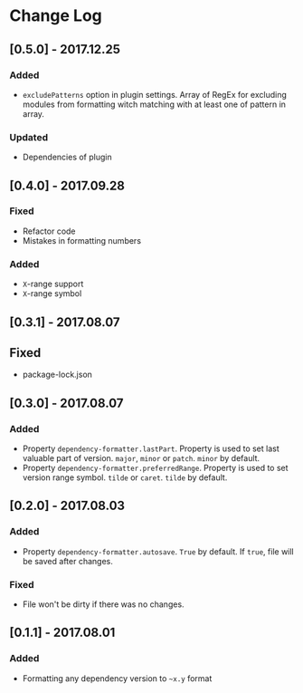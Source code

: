 # Change Log

## [0.5.0] - 2017.12.25
### Added
- `excludePatterns` option in plugin settings. Array of RegEx for excluding modules from formatting witch matching with at least one of pattern in array.
### Updated
- Dependencies of plugin

## [0.4.0] - 2017.09.28
### Fixed
- Refactor code
- Mistakes in formatting numbers
### Added
- `X`-range support
- `X`-range symbol

## [0.3.1] - 2017.08.07
## Fixed
- package-lock.json

## [0.3.0] - 2017.08.07
### Added
- Property `dependency-formatter.lastPart`. Property is used to set last valuable part of version. `major`, `minor` or `patch`. `minor` by default.
- Property `dependency-formatter.preferredRange`. Property is used to set version range symbol. `tilde` or `caret`. `tilde` by default.

## [0.2.0] - 2017.08.03
### Added
- Property `dependency-formatter.autosave`. `True` by default. If `true`, file will be saved after changes. 
### Fixed
- File won't be dirty if there was no changes.

## [0.1.1] - 2017.08.01
### Added
- Formatting any dependency version to `~x.y` format
